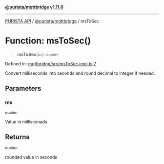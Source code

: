[**@purista/mqttbridge v1.11.0**](../README.md)

***

[PURISTA API](../../../packages.md) / [@purista/mqttbridge](../README.md) / msToSec

# Function: msToSec()

> **msToSec**(`ms`): `number`

Defined in: [mqttbridge/src/msToSec.impl.ts:7](https://github.com/puristajs/purista/blob/master/packages/mqttbridge/src/msToSec.impl.ts#L7)

Convert milliseconds into seconds and round decimal to integer if needed.

## Parameters

### ms

`number`

Value in millisconads

## Returns

`number`

rounded value in seconds
